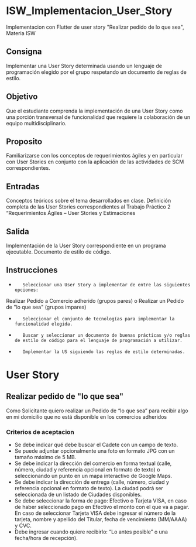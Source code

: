 # ISW_Implementacion_User_Story
Implementacion con Flutter de user story "Realizar pedido de lo que sea", Materia ISW

## Consigna
Implementar una User Story determinada usando un lenguaje de programación elegido por el grupo respetando un documento de reglas de estilo.

## Objetivo
Que el estudiante comprenda la implementación de una User Story como una porción transversal de funcionalidad que requiere la colaboración de un equipo multidisciplinario.

## Proposito
Familiarizarse con los conceptos de requerimientos ágiles y en particular con User Stories en conjunto con la aplicación de las actividades de SCM correspondientes.

## Entradas
Conceptos teóricos sobre el tema desarrollados en clase. Definición completa de las User Stories correspondientes al Trabajo Práctico 2 “Requerimientos Ágiles – User Stories y Estimaciones

## Salida
Implementación de la User Story correspondiente en un programa ejecutable.
Documento de estilo de código.

## Instrucciones
-        Seleccionar una User Story a implementar de entre las siguientes opciones:
Realizar Pedido a Comercio adherido (grupos pares) o Realizar un Pedido de "lo que sea" (grupos impares)
-        Seleccionar el conjunto de tecnologías para implementar la funcionalidad elegida.
-        Buscar y seleccionar un documento de buenas prácticas y/o reglas de estilo de código para el lenguaje de programación a utilizar.
-        Implementar la US siguiendo las reglas de estilo determinadas.

# User Story
## Realizar pedido de "lo que sea"
Como Solicitante quiero realizar un Pedido de “lo que sea” para recibir algo en mi
domicilio que no está disponible en los comercios adheridos
### Criterios de aceptacion
* Se debe indicar qué debe buscar el Cadete con un campo de texto.
* Se puede adjuntar opcionalmente una foto en formato JPG con un tamaño
máximo de 5 MB.
* Se debe indicar la dirección del comercio en forma textual (calle, número, ciudad
y referencia opcional en formato de texto) o seleccionando un punto en un mapa
interactivo de Google Maps.
* Se debe indicar la dirección de entrega (calle, número, ciudad y referencia
opcional en formato de texto). La ciudad podrá ser seleccionada de un listado de
Ciudades disponibles.
* Se debe seleccionar la forma de pago: Efectivo o Tarjeta VISA, en caso de haber
seleccionado pago en Efectivo el monto con el que va a pagar. En caso de seleccionar
Tarjeta VISA debe ingresar el número de la tarjeta, nombre y apellido del Titular, fecha
de vencimiento (MM/AAAA) y CVC.
* Debe ingresar cuando quiere recibirlo: “Lo antes posible” o una fecha/hora de
recepción).
